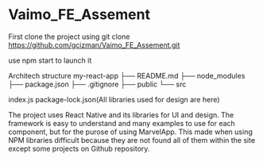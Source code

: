# Vaimo_FE_Assement

First clone the project using git clone https://github.com/gcizman/Vaimo_FE_Assement.git

use npm start to launch it



Architech structure
my-react-app
├── README.md
├── node_modules
├── package.json
├── .gitignore
├── public
└── src
  
  
  index.js
  package-lock.json(All libraries used for design are here)
  
  
  
  The project uses React Native and its libraries for UI and design. The framework is easy to understand and many examples to use for each component, but for the purose of using MarvelApp. This made when using NPM libraries difficult because they are not found all of them within the site except some projects on Github repository.
